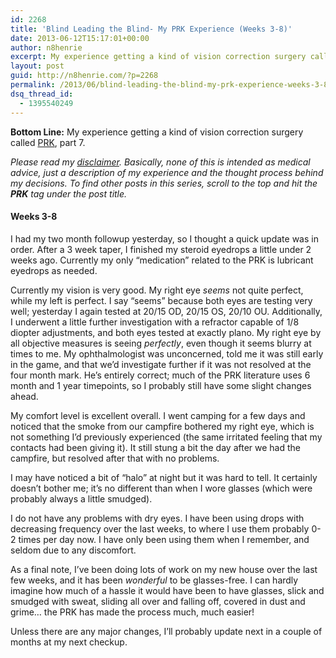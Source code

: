 ```yaml
---
id: 2268
title: 'Blind Leading the Blind- My PRK Experience (Weeks 3-8)'
date: 2013-06-12T15:17:01+00:00
author: n8henrie
excerpt: My experience getting a kind of vision correction surgery called PRK, part 7.
layout: post
guid: http://n8henrie.com/?p=2268
permalink: /2013/06/blind-leading-the-blind-my-prk-experience-weeks-3-8/
dsq_thread_id:
  - 1395540249
---
```

**Bottom Line:** My experience getting a kind of vision correction surgery called <a target="_blank" href="http://en.wikipedia.org/wiki/Photorefractive_keratectomy" title="Photorefractive keratectomy - Wikipedia, the free encyclopedia">PRK</a>, part 7. <!--more-->

_Please read my [disclaimer](http://n8henrie.com/disclaimer). Basically, none of this is intended as medical advice, just a description of my experience and the thought process behind my decisions. To find other posts in this series, scroll to the top and hit the **PRK** tag under the post title._

#### Weeks 3-8

I had my two month followup yesterday, so I thought a quick update was in order. After a 3 week taper, I finished my steroid eyedrops a little under 2 weeks ago. Currently my only &#8220;medication&#8221; related to the PRK is lubricant eyedrops as needed.

Currently my vision is very good. My right eye _seems_ not quite perfect, while my left is perfect. I say &#8220;seems&#8221; because both eyes are testing very well; yesterday I again tested at 20/15 OD, 20/15 OS, 20/10 OU. Additionally, I underwent a little further investigation with a refractor capable of 1/8 diopter adjustments, and both eyes tested at exactly plano. My right eye by all objective measures is seeing _perfectly_, even though it seems blurry at times to me. My ophthalmologist was unconcerned, told me it was still early in the game, and that we&#8217;d investigate further if it was not resolved at the four month mark. He&#8217;s entirely correct; much of the PRK literature uses 6 month and 1 year timepoints, so I probably still have some slight changes ahead.

My comfort level is excellent overall. I went camping for a few days and noticed that the smoke from our campfire bothered my right eye, which is not something I&#8217;d previously experienced (the same irritated feeling that my contacts had been giving it). It still stung a bit the day after we had the campfire, but resolved after that with no problems.

I may have noticed a bit of &#8220;halo&#8221; at night but it was hard to tell. It certainly doesn&#8217;t bother me; it&#8217;s no different than when I wore glasses (which were probably always a little smudged).

I do not have any problems with dry eyes. I have been using drops with decreasing frequency over the last weeks, to where I use them probably 0-2 times per day now. I have only been using them when I remember, and seldom due to any discomfort.

As a final note, I&#8217;ve been doing lots of work on my new house over the last few weeks, and it has been _wonderful_ to be glasses-free. I can hardly imagine how much of a hassle it would have been to have glasses, slick and smudged with sweat, sliding all over and falling off, covered in dust and grime&#8230; the PRK has made the process much, much easier!

Unless there are any major changes, I&#8217;ll probably update next in a couple of months at my next checkup.